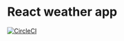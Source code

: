 # React weather app

[![CircleCI](https://circleci.com/gh/gh3r/react-weather-app/tree/master.svg?style=shield)](https://circleci.com/gh/gh3r/react-weather-app/tree/master)
